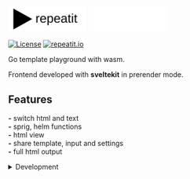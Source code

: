 <img src="assets/logoR.svg#gh-light-mode-only" alt="repeatit" width="160"/>
<img src="assets/logoR_light.svg#gh-dark-mode-only" alt="repeatit" width="160"/>

[![License](https://img.shields.io/github/license/rytsh/repeatit?color=red&style=flat-square)](https://raw.githubusercontent.com/rytsh/repeatit/master/LICENSE)
[![repeatit.io](https://img.shields.io/badge/website-repeatit.io-blue?style=flat-square)](https://repeatit.io)

Go template playground with wasm.

Frontend developed with __sveltekit__ in prerender mode.

## Features

__-__ switch html and text  
__-__ sprig, helm functions  
__-__ html view  
__-__ share template, input and settings  
__-__ full html output  

<details><summary>Development</summary>

Build wasm file

```sh
make build
```

Run frontend

```sh
make build-front-install run
```

Make local test first and to try other things use `ngrok` like tools before tag new version.

Add new tag with starts `v[0-9]` to publish new version of website.

</details>
